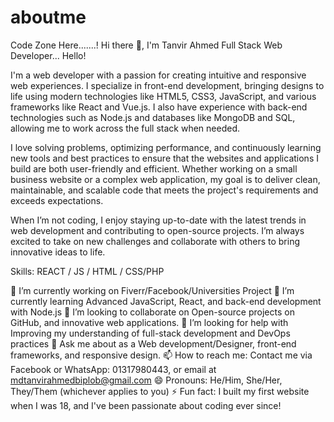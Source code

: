 # aboutme
Code Zone Here.......!
Hi there 👋, I'm Tanvir Ahmed
Full Stack Web Developer...
Hello!

I'm a web developer with a passion for creating intuitive and responsive web experiences. I specialize in front-end development, bringing designs to life using modern technologies like HTML5, CSS3, JavaScript, and various frameworks like React and Vue.js. I also have experience with back-end technologies such as Node.js and databases like MongoDB and SQL, allowing me to work across the full stack when needed.

I love solving problems, optimizing performance, and continuously learning new tools and best practices to ensure that the websites and applications I build are both user-friendly and efficient. Whether working on a small business website or a complex web application, my goal is to deliver clean, maintainable, and scalable code that meets the project's requirements and exceeds expectations.

When I’m not coding, I enjoy staying up-to-date with the latest trends in web development and contributing to open-source projects. I’m always excited to take on new challenges and collaborate with others to bring innovative ideas to life.

Skills: REACT / JS / HTML / CSS/PHP

🔭 I’m currently working on Fiverr/Facebook/Universities Project
🌱 I’m currently learning Advanced JavaScript, React, and back-end development with Node.js
👯 I’m looking to collaborate on Open-source projects on GitHub, and innovative web applications.
🤔 I’m looking for help with Improving my understanding of full-stack development and DevOps practices
💬 Ask me about as a Web development/Designer, front-end frameworks, and responsive design.
📫 How to reach me: Contact me via Facebook or WhatsApp: 01317980443, or email at mdtanvirahmedbiplob@gmail.com
😄 Pronouns: He/Him, She/Her, They/Them (whichever applies to you)
⚡ Fun fact: I built my first website when I was 18, and I've been passionate about coding ever since!
